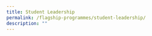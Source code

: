 ```yaml
---
title: Student Leadership
permalink: /flagship-programmes/student-leadership/
description: ""
---
```


